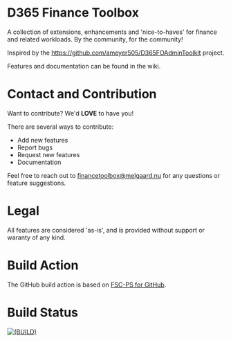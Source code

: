 # D365 Finance Toolbox
A collection of extensions, enhancements and 'nice-to-haves' for finance and related workloads.
By the community, for the community!

Inspired by the https://github.com/ameyer505/D365FOAdminToolkit project.

Features and documentation can be found in the wiki.

# Contact and Contribution
Want to contribute? We'd **LOVE** to have you! 

There are several ways to contribute:
 - Add new features
 - Report bugs
 - Request new features
 - Documentation

Feel free to reach out to financetoolbox@melgaard.nu for any questions or feature suggestions.

# Legal
All features are considered 'as-is', and is provided without support or waranty of any kind.

# Build Action
The GitHub build action is based on [FSC-PS for GitHub](https://github.com/fscpscollaborative/fscps).

# Build Status
[![(BUILD)](../../actions/workflows/build.yml/badge.svg)](../../actions/workflows/build.yml)
